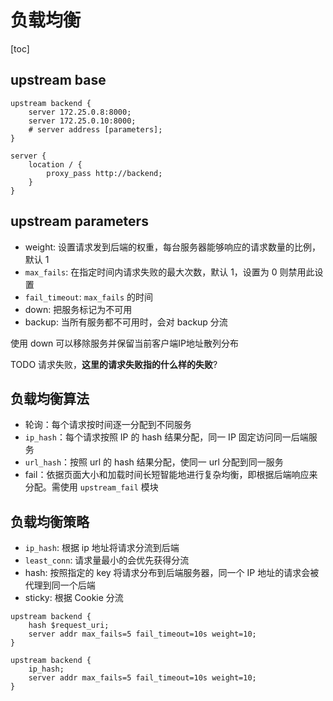 # 负载均衡

[toc]

## upstream base

```text
upstream backend {
    server 172.25.0.8:8000;
    server 172.25.0.10:8000;
    # server address [parameters];
}

server {
    location / {
        proxy_pass http://backend;
    }
}
```

## upstream parameters

- weight: 设置请求发到后端的权重，每台服务器能够响应的请求数量的比例，默认 1
- `max_fails`: 在指定时间内请求失败的最大次数，默认 1，设置为 0 则禁用此设置
- `fail_timeout`: `max_fails` 的时间
- down: 把服务标记为不可用
- backup: 当所有服务都不可用时，会对 backup 分流

使用 down 可以移除服务并保留当前客户端IP地址散列分布

TODO 请求失败，**这里的请求失败指的什么样的失败**?

## 负载均衡算法

- 轮询：每个请求按时间逐一分配到不同服务
- `ip_hash`：每个请求按照 IP 的 hash 结果分配，同一 IP 固定访问同一后端服务
- `url_hash`：按照 url 的 hash 结果分配，使同一 url 分配到同一服务
- fail：依据页面大小和加载时间长短智能地进行复杂均衡，即根据后端响应来分配。需使用 `upstream_fail` 模块

## 负载均衡策略

- `ip_hash`: 根据 ip 地址将请求分流到后端
- `least_conn`: 请求量最小的会优先获得分流
- hash: 按照指定的 key 将请求分布到后端服务器，同一个 IP 地址的请求会被代理到同一个后端
- sticky: 根据 Cookie 分流

```text
upstream backend {
    hash $request_uri;
    server addr max_fails=5 fail_timeout=10s weight=10;
}

upstream backend {
    ip_hash;
    server addr max_fails=5 fail_timeout=10s weight=10;
}
```
